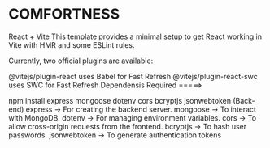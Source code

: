 ﻿# COMFORTNESS
React + Vite
This template provides a minimal setup to get React working in Vite with HMR and some ESLint rules.

Currently, two official plugins are available:

@vitejs/plugin-react uses Babel for Fast Refresh
@vitejs/plugin-react-swc uses SWC for Fast Refresh
Dependensis Required =====>

npm install express mongoose dotenv cors bcryptjs jsonwebtoken (Back-end)
express → For creating the backend server.
mongoose → To interact with MongoDB.
dotenv → For managing environment variables.
cors → To allow cross-origin requests from the frontend.
bcryptjs → To hash user passwords.
jsonwebtoken → To generate authentication tokens

